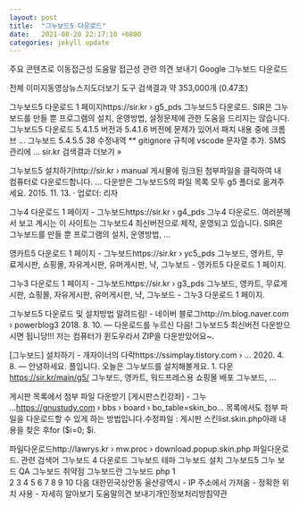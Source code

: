 ```yaml
---
layout: post
title:  "그누보드5 다운로드"
date:   2021-08-20 22:17:10 +0800
categories: jekyll update
---
```

주요 콘텐츠로 이동접근성 도움말
접근성 관련 의견 보내기
Google
그누보드 다운로드

전체
이미지동영상뉴스지도더보기
도구
검색결과 약 353,000개 (0.47초) 

그누보드5 다운로드 1 페이지https://sir.kr › g5_pds
그누보드5 다운로드. SIR은 그누보드를 만들 뿐 프로그램의 설치, 운영방법, 설정문제에 관한 도움을 드리지는 않습니다.
그누보드5 다운로드
5.4.1.5 버전과 5.4.1.6 버전에 문제가 있어서 패치 내용 중에 크롬 브 ...
그누보드 5.4.5.5 38
수정내역 ** gitignore 규칙에 vscode 문자열 추가. SMS관리에 ...
sir.kr 검색결과 더보기 »

그누보드5 설치하기http://sir.kr › manual
게시물에 링크된 첨부파일을 클릭하여 내 컴퓨터로 다운로드합니다. ... 다운받은 그누보드5의 파일 목록 모두 g5 폴더로 옮겨주세요.
2015. 11. 13. · 업로더: 리자

그누4 다운로드 1 페이지 - 그누보드https://sir.kr › g4_pds
그누4 다운로드. 여러분께서 보고 계시는 이 사이트는 그누보드4 최신버전으로 제작, 운영되고 있습니다. SIR은 그누보드를 만들 뿐 프로그램의 설치, 운영방법, ...

영카트5 다운로드 1 페이지 - 그누보드https://sir.kr › yc5_pds
그누보드, 영카트, 무료게시판, 쇼핑몰, 자유게시판, 유머게시판, 냑, 그누보드 - 영카트5 다운로드 1 페이지.

그누3 다운로드 1 페이지 - 그누보드https://sir.kr › g3_pds
그누보드, 영카트, 무료게시판, 쇼핑몰, 자유게시판, 유머게시판, 냑, 그누보드 - 그누3 다운로드 1 페이지.

그누보드5 다운로드 및 설치방법 알려드림! - 네이버 블로그http://m.blog.naver.com › powerblog3
2018. 8. 10. — 다운로드를 누르신 다음! 그누보드5 최신버전 다운받으시면 됩니당!!! 저는 컴퓨터가 윈도우라서 ZIP을 다운받았어요~.

[그누보드] 설치하기 - 개자이너의 다락https://ssimplay.tistory.com › ...
2020. 4. 8. — 안녕하세요. 플입니다. 오늘은 그누보드를 설치해볼게요. 1. 다운 https://sir.kr/main/g5/ 그누보드, 영카트, 워드프레스용 쇼핑몰 배포 그누보드, ...

게시판 목록에서 첨부 파일 다운받기 [게시판스킨강좌] - 그누 ...https://gnustudy.com › bbs › board › bo_table=skin_bo...
목록에서도 첨부 파일을 다운로드할 수 있게 하는 방법입니다.수정파일 : 게시판 스킨list.skin.php아래 내용을 찾은 후for ($i=0; $i.

파일다운로드http://lawrys.kr › mw.proc › download.popup.skin.php
파일다운로드.
관련 검색어
그누보드 4 다운로드
그누보드 테마
그누보드 설치
그누보드5
그누 보드 QA
그누보드 취약점
그누보드란
그누보드 php
1	
2
3
4
5
6
7
8
9
10
다음
대한민국상안동 울산광역시 - IP 주소에서 가져옴 - 정확한 위치 사용 - 자세히 알아보기
도움말의견 보내기개인정보처리방침약관